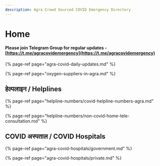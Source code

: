 ```yaml
---
description: Agra Crowd Sourced COVID Emergency Directory
---
```


# Home

#### Please join Telegram Group for regular updates - [https://t.me/agracovidemergency](https://t.me/agracovidemergency)

{% page-ref page="agra-covid-daily-updates.md" %}

{% page-ref page="oxygen-suppliers-in-agra.md" %}

## हेल्पलाइन / Helplines

{% page-ref page="helpline-numbers/covid-helpline-numbers-agra.md" %}

{% page-ref page="helpline-numbers/non-covid-home-tele-consultation.md" %}

## COVID अस्पताल / COVID Hospitals

{% page-ref page="agra-covid-hospitals/government.md" %}

{% page-ref page="agra-covid-hospitals/private.md" %}

